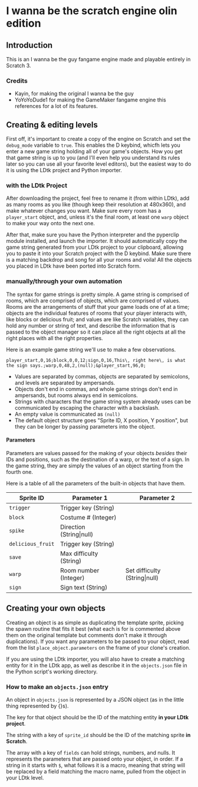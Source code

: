 # I wanna be the scratch engine olin edition
## Introduction
This is an I wanna be the guy fangame engine made and playable entirely in Scratch 3.

### Credits
- Kayin, for making the original I wanna be the guy
- YoYoYoDude1 for making the GameMaker fangame engine this references for a lot of its features.

## Creating & editing levels
First off, it's important to create a copy of the engine on Scratch and set the `debug_mode` variable to `true`. This enables the D keybind, whicfh lets you enter a new game string holding all of your game's objects. How you get that game string is up to you (and I'll even help you understand its rules later so you can use all your favorite level editors), but the easiest way to do it is using the LDtk project and Python importer.

### with the LDtk Project
After downloading the project, feel free to rename it (from within LDtk), add as many rooms as you like (though keep their resolution at 480x360), and make whatever changes you want. Make sure every room has a `player_start` object, and, unless it's the final room, at least one `warp` object to make your way onto the next one. <p>
After that, make sure you have the Python interpreter and the pyperclip module installed, and launch the importer. It should automatically copy the game string generated from your LDtk project to your clipboard, allowing you to paste it into your Scratch project with the D keybind. Make sure there is a matching backdrop and song for all your rooms and voila! All the objects you placed in LDtk have been ported into Scratch form.

### manually/through your own automation
The syntax for game strings is pretty simple. A game string is comprised of rooms, which are comprised of objects, which are comprised of values. Rooms are the arrangements of stuff that your game loads one of at a time; objects are the individual features of rooms that your player interacts with, like blocks or delicious fruit; and values are like Scratch variables, they can hold any number or string of text, and describe the information that is passed to the object manager so it can place all the right objects at all the right places with all the right properties. <p>
Here is an example game string we'll use to make a few observations.

```
player_start,0,16;block,0,0,12;sign,0,16,This\, right here\, is what the sign says.;warp,0,48,2,(null);&player_start,96,0;
```

- Values are separated by commas, objects are separated by semicolons, and levels are separated by ampersands.
- Objects don't end in commas, and whole game strings don't end in ampersands, but rooms always end in semicolons.
- Strings with characters that the game string system already uses can be communicated by escaping the character with a backslash.
- An empty value is communicated as `(null)`
- The default object structure goes "Sprite ID, X position, Y position", but they can be longer by passing parameters into the object.

#### Parameters
Parameters are values passed for the making of your objects _besides_ their IDs and positions, such as the destination of a warp, or the text of a sign. In the game string, they are simply the values of an object starting from the fourth one. <p>

Here is a table of all the parameters of the built-in objects that have them.

| Sprite ID | Parameter 1 | Parameter 2 |
| --- | --- | --- |
| `trigger` | Trigger key (String) |
| `block` | Costume # (Integer) | 
| `spike` | Direction (String\|null) |
| `delicious_fruit` | Trigger key (String) |
| `save` | Max difficulty (String) |
| `warp` | Room number (Integer) | Set difficulty (String\|null) |
| `sign` | Sign text (String) |

## Creating your own objects
Creating an object is as simple as duplicating the template sprite, picking the spawn routine that fits it best (what each is for is commented above them on the original template but comments don't make it through duplications). If you want any parameters to be passed to your object, read from the list `place_object.parameters` on the frame of your clone's creation. <p>
If you are using the LDtk importer, you will also have to create a matching entity for it in the LDtk app, as well as describe it in the `objects.json` file in the Python script's working directory.

### How to make an `objects.json` entry
An object in `objects.json` is represented by a JSON object (as in the little thing represented by {}s). <p>

The key for that object should be the ID of the matching entity **in your LDtk project**. <p>
The string with a key of `sprite_id` should be the ID of the matching sprite **in Scratch**. <p>
The array with a key of `fields` can hold strings, numbers, and nulls. It represents the parameters that are passed onto your object, in order. If a string in it starts with `$`, what follows it is a macro, meaning that string will be replaced by a field matching the macro name, pulled from the object in your LDtk level.
